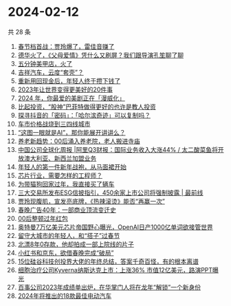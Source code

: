 # 2024-02-12

共 28 条

<!-- BEGIN 36KR -->
<!-- 最后更新时间 2024-02-12 13:07:08 +0800 -->
1. [春节档首战：贾玲爆了，雷佳音赚了](https://36kr.com/p/2643384185404548)
1. [德华火了，《父母爱情》凭什么又刷屏？我们跟导演孔笙聊了聊](https://36kr.com/p/2643791303179397)
1. [五分钟美甲店，火了](https://36kr.com/p/2643367516012804)
1. [吉祥汽车，云度“套壳”？](https://36kr.com/p/2642525540764930)
1. [重新用回现金后，年轻人终于攒下钱了](https://36kr.com/p/2638214326829320)
1. [2023年让世界变得更美好的20件事](https://36kr.com/p/2595419029961352)
1. [2024 年，你最爱的美剧正在「漫威化」](https://36kr.com/p/2643595027087619)
1. [比起投资，“股神”巴菲特做得更好的也许是教人投资](https://36kr.com/p/2643598170799233)
1. [探寻抖音的「密码」：「哈尔滨奇迹」可以复制吗？](https://36kr.com/p/2642804181449856)
1. [车市价格战烧到三四线城市](https://36kr.com/p/2643777185512582)
1. [“这图一眼就是AI”，那你能展开讲讲么？](https://36kr.com/p/2642654077255940)
1. [养老新趋势：00后涌入养老院，老人搬进寺庙](https://36kr.com/p/2641940813988104)
1. [中国公司全球化周报 | ​阿里Q3财报：国际业务收入大涨44% / 太二酸菜鱼将开放澳大利亚、新西兰加盟业务](https://36kr.com/p/2642678164242689)
1. [年轻人的第一件新年战袍，从马面裙开始](https://36kr.com/p/2641993906785798)
1. [芯片行业，需要怎样的工程师？](https://36kr.com/p/2643480606753030)
1. [为带猫狗回家过年，我直接买了辆车](https://36kr.com/p/2643364126982408)
1. [三大交易所发布ESG信披指引，450余家上市公司将强制披露 | 最前线](https://36kr.com/p/2642187528764546)
1. [贾玲现腹肌，宣发亮底牌，《热辣滚烫》能否“再赢一次”](https://36kr.com/p/2642824258419849)
1. [春晚广告40年：一部商业顶流变迁史](https://36kr.com/p/2642166952574086)
1. [00后整顿过年红包](https://36kr.com/p/2644804528963848)
1. [奥特曼7万亿美元芯片帝国野心曝光，OpenAI日产1000亿单词欲接管世界](https://36kr.com/p/2642220176899206)
1. [留守大城市的年轻人，和“搭子”过春节](https://36kr.com/p/2642569084076294)
1. [北漂8年0存款，他却拍成一部上院线的片子](https://36kr.com/p/2638212224253064)
1. [小红书和京东，欲借春晚完成“破局”](https://36kr.com/p/2642585299599619)
1. [15位硅谷科技创投界大佬的年终总结，答案千奇百怪，有的根本离谱](https://36kr.com/p/2642095888809095)
1. [细胞治疗公司Kyverna纳斯达克上市：上涨36% 市值12亿美元，路演PPT曝光](https://36kr.com/p/2641361552505991)
1. [百事公司2023年成绩单出炉，在华掌门人将在龙年“解锁”一个新身份](https://36kr.com/p/2642251039768838)
1. [2024年将推出的18款最佳电动汽车](https://36kr.com/p/2591660601506441)
<!-- END 36KR -->